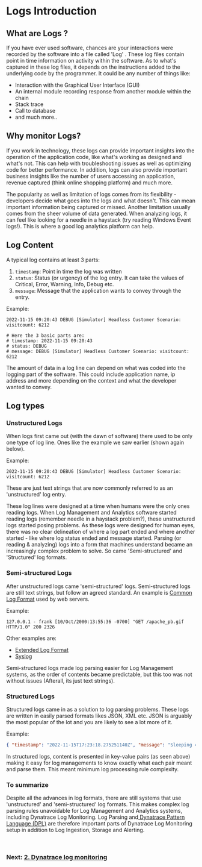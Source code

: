 # Logs Introduction

## What are Logs ?
If you have ever used software, chances are your interactions were recorded by the software into a file called 'Log' .  These log files contain point in time information on activity within the software. As to what's captured in these log files, it depends on the instructions added to the underlying code by the programmer. It could be any number of things like:
- Interaction with the Graphical User Interface (GUI)
- An internal module recording response from another module within the chain
- Stack trace
- Call to database
- and much more..

## Why monitor Logs?

If you work in technology, these logs can provide important insights into the operation of the application code, like what's working as designed and what's not. This can help with troubleshooting issues as well as optimizing code for better performance. In addition, logs can also provide important business insights like the number of users accessing an application, revenue captured (think online shopping platform) and much more. 

The popularity as well as limitation of logs comes from its flexibility - developers decide what goes into the logs and what doesn't. This can mean important information being captured or missed. Another limitation usually comes from the sheer volume of data generated. When analyzing logs, it can feel like looking for a needle in a haystack (try reading Windows Event logs!). This is where a good log analytics platform can help. 

## Log Content

A typical log contains at least 3 parts:
1. `timestamp`: Point in time the log was written
2. `status`: Status (or urgency) of the log entry. It can take the values of Critical, Error, Warning, Info, Debug etc.
3. `message`: Message that the application wants to convey through the entry. 

Example:
```log
2022-11-15 09:20:43 DEBUG [Simulator] Headless Customer Scenario: visitcount: 6212

# Here the 3 basic parts are:
# timestamp: 2022-11-15 09:20:43
# status: DEBUG
# message: DEBUG [Simulator] Headless Customer Scenario: visitcount: 6212
```

The amount of data in a log line can depend on what was coded into the logging part of the software. This could include application name, ip address and more depending on the context and what the developer  wanted to convey.

## Log types
### Unstructured Logs
When logs first came out (with the dawn of software) there used to be only one type of log line. Ones like the example we saw earlier (shown again below).

Example:
```
2022-11-15 09:20:43 DEBUG [Simulator] Headless Customer Scenario: visitcount: 6212
```

These are just text strings that are now commonly referred to as an 'unstructured' log entry.

These log lines were designed at a time when humans were the only ones reading logs. When Log Management and Analytics software started reading logs (remember needle in a haystack problem?), these unstructured logs started posing problems. As these logs were designed for human eyes, there was no clear delineation of where a log part ended and where another started - like where log status ended and message started. Parsing (or reading & analyzing) logs into a form that machines understand became an increasingly complex problem to solve. So came 'Semi-structured' and 'Structured' log formats.

### Semi-structured Logs
After unstructured logs came 'semi-structured' logs. Semi-structured logs are still text strings, but  follow an agreed standard. An example is  [Common Log Format](https://en.wikipedia.org/wiki/Common_Log_Format) used by web servers.

Example:
```log
127.0.0.1 - frank [10/Oct/2000:13:55:36 -0700] "GET /apache_pb.gif HTTP/1.0" 200 2326
```
Other examples are:
- [Extended Log Format](https://en.wikipedia.org/wiki/Extended_Log_Format)
- [Syslog](https://en.wikipedia.org/wiki/Syslog)

Semi-structured logs made log parsing easier for Log Management systems, as the order of contents became predictable, but this too was not without issues (Afterall, its just text strings).

### Structured Logs
Structured logs came in as a solution to log parsing problems. These logs are written in easily parsed formats likes JSON, XML etc. JSON is arguably the most popular of the lot and you are likely to see a lot more of it.

Example:
```json
{ "timestamp": "2022-11-15T17:23:18.275251140Z", "message": "Sleeping 4.989986122s", "log_level": "info", "source": "cc.deployment_updater.scheduler", "data": {}, "thread_id": 47012094035440, "fiber_id": 47012138728420, "process_id": 6, "file": "/var/vcap/data/packages/cloud_controller_ng/bcf72371ae8625bf4e5d9ee6c9339ebff8f152f2/cloud_controller_ng/lib/cloud_controller/deployment_updater/scheduler.rb", "lineno": 54, "method": "update" }
```

In structured logs, content is presented in key-value pairs (as seen above) making it easy for log managements to know exactly what each pair meant and parse them. This meant minimum log processing rule complexity.

### To summarize
Despite all the advances in log formats, there are still systems that use 'unstructured' and 'semi-structured' log formats. This makes complex log parsing rules unavoidable for Log Management and Analytics systems, including Dynatrace Log Monitoring. Log Parsing and[ Dynatrace Pattern Language (DPL)](https://www.dynatrace.com/support/help/shortlink/dpl-dynatrace-pattern-language-hub) are therefore important parts of Dynatrace Log Monitoring setup in addition to Log Ingestion, Storage and Alerting.

<br/>

### Next: [2. Dynatrace log monitoring](2-dynatrace-log-monitoring.md)